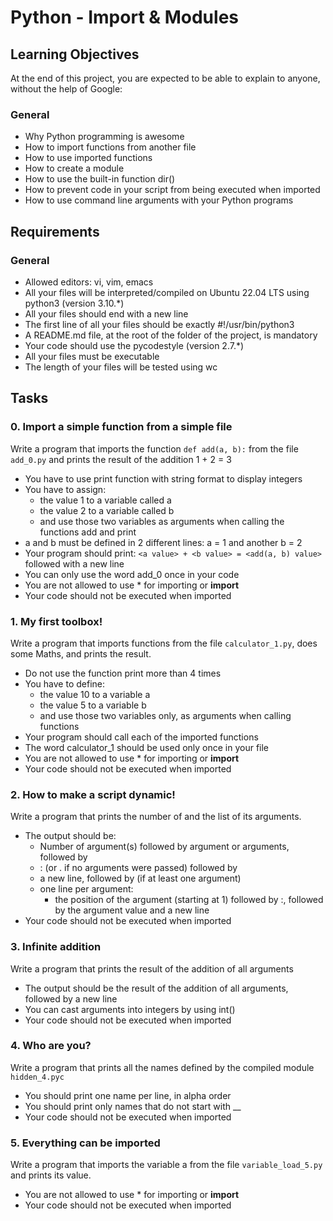 # Python - Import & Modules

## Learning Objectives

At the end of this project, you are expected to be able to explain to anyone, without the help of Google:

### General

* Why Python programming is awesome
* How to import functions from another file
* How to use imported functions
* How to create a module
* How to use the built-in function dir()
* How to prevent code in your script from being executed when imported
* How to use command line arguments with your Python programs

## Requirements

### General

* Allowed editors: vi, vim, emacs
* All your files will be interpreted/compiled on Ubuntu 22.04 LTS using python3 (version 3.10.*)
* All your files should end with a new line
* The first line of all your files should be exactly #!/usr/bin/python3
* A README.md file, at the root of the folder of the project, is mandatory
* Your code should use the pycodestyle (version 2.7.*)
* All your files must be executable
* The length of your files will be tested using wc

## Tasks

### 0. Import a simple function from a simple file

Write a program that imports the function `def add(a, b):` from the file `add_0.py` and prints the result of the addition 1 + 2 = 3

* You have to use print function with string format to display integers
* You have to assign:
    * the value 1 to a variable called a
    * the value 2 to a variable called b
    * and use those two variables as arguments when calling the functions add and print
* a and b must be defined in 2 different lines: a = 1 and another b = 2
* Your program should print: `<a value> + <b value> = <add(a, b) value>` followed with a new line
* You can only use the word add_0 once in your code
* You are not allowed to use * for importing or __import__
* Your code should not be executed when imported

### 1. My first toolbox!

Write a program that imports functions from the file `calculator_1.py`, does some Maths, and prints the result.

* Do not use the function print more than 4 times
* You have to define:
    * the value 10 to a variable a
    * the value 5 to a variable b
    * and use those two variables only, as arguments when calling functions
* Your program should call each of the imported functions
* The word calculator_1 should be used only once in your file
* You are not allowed to use * for importing or __import__
* Your code should not be executed when imported

### 2. How to make a script dynamic!

Write a program that prints the number of and the list of its arguments.

* The output should be:
    * Number of argument(s) followed by argument or arguments, followed by
    * : (or . if no arguments were passed) followed by
    * a new line, followed by (if at least one argument)
    * one line per argument:
        * the position of the argument (starting at 1) followed by :, followed by the argument value and a new line
* Your code should not be executed when imported

### 3. Infinite addition

Write a program that prints the result of the addition of all arguments

* The output should be the result of the addition of all arguments, followed by a new line
* You can cast arguments into integers by using int()
* Your code should not be executed when imported

### 4. Who are you?

Write a program that prints all the names defined by the compiled module `hidden_4.pyc`

* You should print one name per line, in alpha order
* You should print only names that do not start with __
* Your code should not be executed when imported

### 5. Everything can be imported

Write a program that imports the variable a from the file `variable_load_5.py` and prints its value.

* You are not allowed to use * for importing or __import__
* Your code should not be executed when imported
